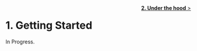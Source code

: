 <div style="float:right"><a href="UnderTheHood.md"><b>2. Under the hood</b> ></a></div>

# 1. Getting Started

In Progress.